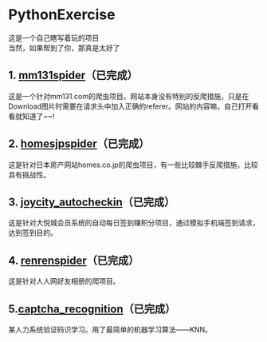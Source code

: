 # PythonExercise
这是一个自己瞎写着玩的项目<br/>
当然，如果帮到了你，那真是太好了
## 1. [mm131spider](https://github.com/Mr0x01/PythonExercise/tree/master/mm131spider "mm131spider")（已完成）
这是一个针对mm131.com的爬虫项目。网站本身没有特别的反爬措施，只是在Download图片时需要在请求头中加入正确的referer。网站的内容嘛，自己打开看看就知道了~~!

## 2. [homesjpspider](https://github.com/Mr0x01/PythonExercise/tree/master/homesjpspider "homesjpspider")（已完成）
这是针对日本房产网站homes.co.jp的爬虫项目，有一些比较棘手反爬措施，比较具有挑战性。

## 3. [joycity_autocheckin](https://github.com/Mr0x01/PythonExercise/tree/master/joycity_autocheckin "joycity_autocheckin")（已完成）
这是针对大悦城会员系统的自动每日签到赚积分项目，通过模拟手机端签到请求，达到签到目的。

## 4. [renrenspider](https://github.com/Mr0x01/PythonExercise/tree/master/renrenspider)（已完成）
这是针对人人网好友相册的爬项目。

## 5.[captcha_recognition](https://github.com/Mr0x01/PythonExercise/tree/master/captcha_recognition)（已完成）
某人力系统验证码识学习。用了最简单的机器学习算法——KNN。